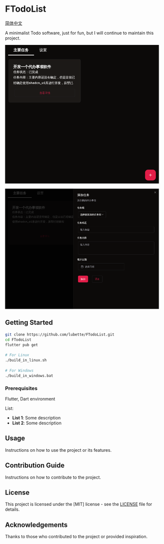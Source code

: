 # FTodoList

[简体中文](README_ZH.md)

A minimalist Todo software, just for fun, but I will continue to maintain this project.

![1](./images/1.png)

![1](./images/2.png)

## Getting Started

```bash
git clone https://github.com/lubette/FTodoList.git
cd FTodoList
flutter pub get

# For Linux
./build_in_linux.sh

# For Windows
./build_in_windows.bat
```
### Prerequisites

Flutter, Dart environment

List:
  - **List 1**: Some description
  - **List 2**: Some description

## Usage

Instructions on how to use the project or its features.

## Contribution Guide

Instructions on how to contribute to the project.

## License

This project is licensed under the [MIT] license - see the [LICENSE](LICENSE) file for details.

## Acknowledgements

Thanks to those who contributed to the project or provided inspiration.
